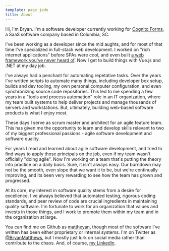 ```yaml
---
template: page.jade
title: About
---
```


Hi, I'm Bryan. I'm a software developer currently working for [Cognito Forms](https://www.cognitoforms.com), a SaaS software company based in Columbia, SC.

I've been working as a developer since the mid aughts, and for most of that time I've specialized in full-stack web development. I worked on "rich internet applications" before SPAs were cool, and even built [a web framework you've never heard of](https://github.com/vc3/ExoWeb). Now I get to build things with Vue.js and .NET at my day job.

I've always had a penchant for automating repetative tasks. Over the years I've written scripts to automate many things, including developer box setup, builds and dev tooling, my own personal computer configuration, and even synchronizing source code repositories. This led to me spending a few years in a "tools and process automation" role in an IT organization, where my team built systems to help deliver projects and manage thousands of servers and workstations. But, ultimately, building web-based software products is what I enjoy most.

These days I serve as scrum master and architect for an agile feature team. This has given me the opportunity to learn and develop skills relevant to two of my biggest professional passions - agile software development and software quality.

For years I read and learned about agile software development, and tried to find ways to apply those principals on the job, even if my team wasn't officially "doing agile". Now I'm working on a team that's putting the theory into practice on a daily basis. Sure, it isn't always easy. Our burndown may not be the smooth, even slope that we want it to be, but we're continually improving, and its been very rewarding to see how the team has grown and progressed. 

At its core, my interest in software quality stems from a desire for excellence. I've always believed that automated testing, rigorous coding standards, and peer review of code are crucial ingredients in maintaining quality software. I'm fortunate to work for an organization that values and invests in those things, and I work to promote them within my team and in the organization at large.

You can find me on Github as <a href="https://github.com/mattheyan" target="_blank">mattheyan</a>, though most of the software I've written has been either proprietary or internal systems. I'm on Twitter as <a href="https://twitter.com/BryanMatthews" target="_blank">@BryanMatthews</a>, but I mostly just lurk on social media rather than contribute to the chaos. And, of course, <a href="https://www.linkedin.com/in/bryan-matthews-4b3b531a" target="_blank">my LinkedIn</a>.
